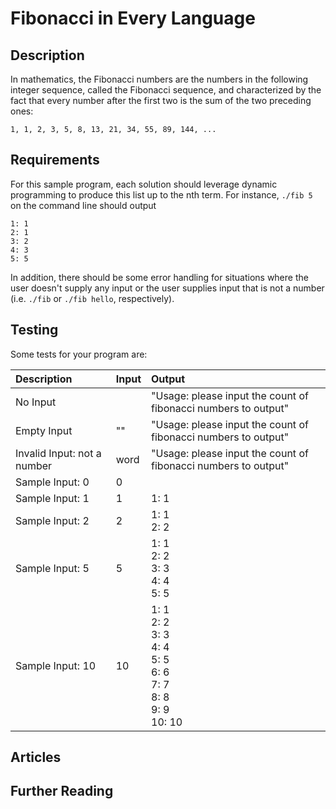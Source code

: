 # Fibonacci in Every Language

## Description

In mathematics, the Fibonacci numbers are the numbers in the following integer
sequence, called the Fibonacci sequence, and characterized by the fact that
every number after the first two is the sum of the two preceding ones:

    1, 1, 2, 3, 5, 8, 13, 21, 34, 55, 89, 144, ...


## Requirements

For this sample program, each solution should leverage dynamic programming to produce this
list up to the nth term. For instance, `./fib 5` on the command line should output

```
1: 1
2: 1
3: 2
4: 3
5: 5
```

In addition, there should be some error handling for situations where the user
doesn't supply any input or the user supplies input that is not a number
(i.e. `./fib` or `./fib hello`, respectively).


## Testing

Some tests for your program are:

| Description | Input | Output |
| :---------- | :---- | :----- |
| No Input                    |      | "Usage: please input the count of fibonacci numbers to output" |
| Empty Input                 | ""   | "Usage: please input the count of fibonacci numbers to output" |
| Invalid Input: not a number | word | "Usage: please input the count of fibonacci numbers to output" |
| Sample Input: 0  | 0  | |
| Sample Input: 1  | 1  | 1: 1 |
| Sample Input: 2  | 2  | 1: 1<br />2: 2 |
| Sample Input: 5  | 5  | 1: 1<br />2: 2<br />3: 3<br />4: 4<br />5: 5 |
| Sample Input: 10 | 10 | 1: 1<br />2: 2<br />3: 3<br />4: 4<br />5: 5<br />6: 6<br />7: 7<br />8: 8<br />9: 9<br />10: 10 |


## Articles



## Further Reading
